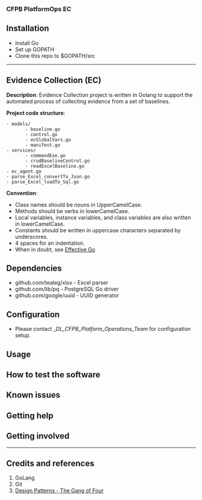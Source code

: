 ### CFPB PlatformOps EC 


## Installation

 - Install Go 
 - Set up GOPATH
 - Clone this repo to $GOPATH/src
 
----

## Evidence Collection (EC)

**Description**:  Evidence Collection project is written in Golang to support the automated process of collecting 
evidence from a set of baselines. 

**Project code structure**:

 ```
 - models/
        - baseline.go
        - control.go
        - ecGlobalVars.go
        - manifest.go
 - services/
        - commandExe.go
        - crudBaselineControl.go
        - readExcelBaseline.go
 - ec_agent.go
 - parse_Excel_convertTo_Json.go
 - parse_Excel_loadTo_Sql.go
```

**Convention**:
- Class names should be nouns in UpperCamelCase.
- Methods should be verbs in lowerCamelCase. 
- Local variables, instance variables, and class variables are also written in lowerCamelCase.
- Constants should be written in uppercase characters separated by underscores.
- 4 spaces for an indentation.
- When in doubt, see [Effective Go](https://golang.org/doc/effective_go.html#mixed-caps)

## Dependencies

- github.com/tealeg/xlsx - Excel parser
- github.com/lib/pq - PostgreSQL Go driver
- github.com/google/uuid - UUID generator
## Configuration

- Please contact __DL_CFPB_Platform_Operations_Team_ for configuration setup.

## Usage


## How to test the software


## Known issues


## Getting help


## Getting involved

----

## Credits and references
1. GoLang
2. Git
3. [Design Patterns - The Gang of Four](https://www.amazon.com/Design-Patterns-Object-Oriented-Addison-Wesley-Professional-ebook/dp/B000SEIBB8)
